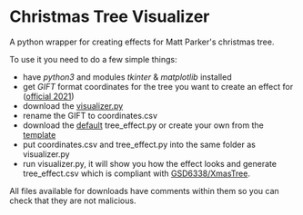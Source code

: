 # Christmas Tree Visualizer
A python wrapper for creating effects for Matt Parker's christmas tree.

To use it you need to do a few simple things:
- have *python3* and modules *tkinter* & *matplotlib* installed
- get *GIFT* format coordinates for the tree you want to create an effect for ([official 2021](https://www.dropbox.com/s/lmccfutftplhh3b/coords_2021.csv?dl=0))
- download the [visualizer.py](https://raw.githubusercontent.com/Aonodensetsu/xmax-tree-visualizer/main/visualiser.py)
- rename the GIFT to coordinates.csv
- download the [default](https://raw.githubusercontent.com/Aonodensetsu/xmas-tree-visualizer/main/effect_default.py) tree_effect.py or create your own from the [template](https://raw.githubusercontent.com/Aonodensetsu/xmas-tree-visualizer/main/effect_template.py)
- put coordinates.csv and tree_effect.py into the same folder as visualizer.py
- run visualizer.py, it will show you how the effect looks and generate tree_effect.csv which is compliant with [GSD6338/XmasTree](https://github.com/GSD6338/XmasTree).

All files available for downloads have comments within them so you can check that they are not malicious.
